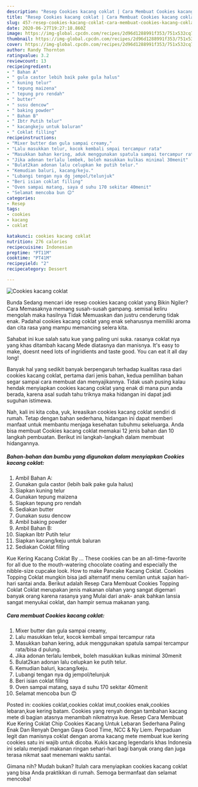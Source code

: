 ```yaml
---
description: "Resep Cookies kacang coklat | Cara Membuat Cookies kacang coklat Yang Mudah Dan Praktis"
title: "Resep Cookies kacang coklat | Cara Membuat Cookies kacang coklat Yang Mudah Dan Praktis"
slug: 457-resep-cookies-kacang-coklat-cara-membuat-cookies-kacang-coklat-yang-mudah-dan-praktis
date: 2020-06-27T19:27:18.860Z
image: https://img-global.cpcdn.com/recipes/2d96d1288991f353/751x532cq70/cookies-kacang-coklat-foto-resep-utama.jpg
thumbnail: https://img-global.cpcdn.com/recipes/2d96d1288991f353/751x532cq70/cookies-kacang-coklat-foto-resep-utama.jpg
cover: https://img-global.cpcdn.com/recipes/2d96d1288991f353/751x532cq70/cookies-kacang-coklat-foto-resep-utama.jpg
author: Randy Thornton
ratingvalue: 3.2
reviewcount: 13
recipeingredient:
- " Bahan A"
- " gula castor lebih baik pake gula halus"
- " kuning telur"
- " tepung maizena"
- " tepung pro rendah"
- " butter"
- " susu dencow"
- " baking powder"
- " Bahan B"
- " Ibtr Putih telur"
- " kacangkeju untuk baluran"
- " Coklat filling"
recipeinstructions:
- "Mixer butter dan gula sampai creamy,"
- "Lalu masukkan telur, kocok kembali smpai tercampur rata"
- "Masukkan bahan kering, aduk menggunakan spatula sampai tercampur rata/bisa d pulung."
- "Jika adonan terlalu lembek, boleh masukkan kulkas minimal 30menit"
- "Bulat2kan adonan lalu celupkan ke putih telur."
- "Kemudian baluri, kacang/keju."
- "Lubangi tengan nya dg jempol/telunjuk"
- "Beri isian coklat filling"
- "Oven sampai matang, saya d suhu 170 sekitar 40menit"
- "Selamat mencoba bun 😊"
categories:
- Resep
tags:
- cookies
- kacang
- coklat

katakunci: cookies kacang coklat 
nutrition: 276 calories
recipecuisine: Indonesian
preptime: "PT11M"
cooktime: "PT41M"
recipeyield: "2"
recipecategory: Dessert

---
```



![Cookies kacang coklat](https://img-global.cpcdn.com/recipes/2d96d1288991f353/751x532cq70/cookies-kacang-coklat-foto-resep-utama.jpg)

Bunda Sedang mencari ide resep cookies kacang coklat yang Bikin Ngiler? Cara Memasaknya memang susah-susah gampang. semisal keliru mengolah maka hasilnya Tidak Memuaskan dan justru cenderung tidak enak. Padahal cookies kacang coklat yang enak seharusnya memiliki aroma dan cita rasa yang mampu memancing selera kita.

Sahabat ini kue salah satu kue yang paling uni suka. rasanya coklat nya yang khas ditambah kacang Mede diatasnya dan manisnya. It&#39;s easy to make, doesnt need lots of ingridients and taste good. You can eat it all day long!

Banyak hal yang sedikit banyak berpengaruh terhadap kualitas rasa dari cookies kacang coklat, pertama dari jenis bahan, kedua pemilihan bahan segar sampai cara membuat dan menyajikannya. Tidak usah pusing kalau hendak menyiapkan cookies kacang coklat yang enak di mana pun anda berada, karena asal sudah tahu triknya maka hidangan ini dapat jadi suguhan istimewa.


Nah, kali ini kita coba, yuk, kreasikan cookies kacang coklat sendiri di rumah. Tetap dengan bahan sederhana, hidangan ini dapat memberi manfaat untuk membantu menjaga kesehatan tubuhmu sekeluarga. Anda bisa membuat Cookies kacang coklat memakai 12 jenis bahan dan 10 langkah pembuatan. Berikut ini langkah-langkah dalam membuat hidangannya.

<!--inarticleads1-->

##### Bahan-bahan dan bumbu yang digunakan dalam menyiapkan Cookies kacang coklat:

1. Ambil  Bahan A:
1. Gunakan  gula castor (lebih baik pake gula halus)
1. Siapkan  kuning telur
1. Gunakan  tepung maizena
1. Siapkan  tepung pro rendah
1. Sediakan  butter
1. Gunakan  susu dencow
1. Ambil  baking powder
1. Ambil  Bahan B:
1. Siapkan  Ibtr Putih telur
1. Siapkan  kacang/keju untuk baluran
1. Sediakan  Coklat filling


Kue Kering Kacang Coklat By … These cookies can be an all-time-favorite for all due to the mouth-watering chocolate coating and especially the nibble-size cupcake look. How to make Pancake Kacang Coklat. Cookies Topping Coklat mungkin bisa jadi alternatif menu cemilan untuk sajian hari-hari santai anda. Berikut adalah Resep Cara Membuat Cookies Topping Coklat Coklat merupakan jenis makanan olahan yang sangat digemari banyak orang karena rasanya yang Mulai dari anak- anak bahkan lansia sangat menyukai coklat, dan hampir semua makanan yang. 

<!--inarticleads2-->

##### Cara membuat Cookies kacang coklat:

1. Mixer butter dan gula sampai creamy,
1. Lalu masukkan telur, kocok kembali smpai tercampur rata
1. Masukkan bahan kering, aduk menggunakan spatula sampai tercampur rata/bisa d pulung.
1. Jika adonan terlalu lembek, boleh masukkan kulkas minimal 30menit
1. Bulat2kan adonan lalu celupkan ke putih telur.
1. Kemudian baluri, kacang/keju.
1. Lubangi tengan nya dg jempol/telunjuk
1. Beri isian coklat filling
1. Oven sampai matang, saya d suhu 170 sekitar 40menit
1. Selamat mencoba bun 😊


Posted in: cookies coklat,cookies coklat imut,cookies enak,cookies lebaran,kue kering batam. Cookies yang renyah dengan tambahan kacang mete di bagian atasnya menambah nikmatnya kue. Resep Cara Membuat Kue Kering Coklat Chip Cookies Kacang Untuk Lebaran Sederhana Paling Enak Dan Renyah Dengan Gaya Good Time, NCC &amp; Ny Liem. Perpaduan legit dan manisnya coklat dengan aroma kacang mete membuat kue kering cookies satu ini wajib untuk dicoba. Kukis kacang legendaris khas Indonesia ini selalu menjadi makanan ringan sehari-hari bagi banyak orang dan juga terasa nikmat saat menemani waktu santai. 

Gimana nih? Mudah bukan? Itulah cara menyiapkan cookies kacang coklat yang bisa Anda praktikkan di rumah. Semoga bermanfaat dan selamat mencoba!
